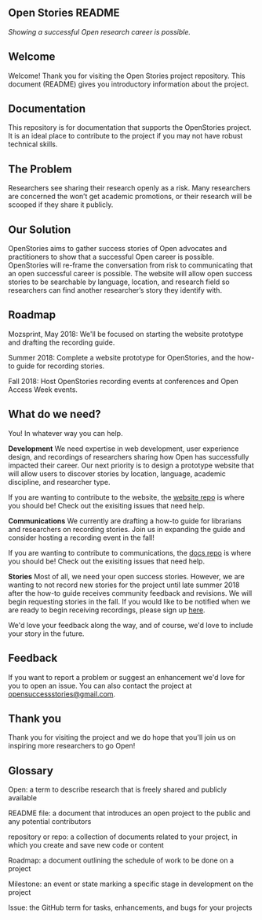 Open Stories README
----
_Showing a successful Open research career is possible._

Welcome
---
Welcome! Thank you for visiting the Open Stories project repository. This document (README) gives you introductory information about the project. 

Documentation
---
This repository is for documentation that supports the OpenStories project. It is an ideal place to contribute to the project if you may not have robust technical skills.

The Problem
---
Researchers see sharing their research openly as a risk. Many researchers are concerned the won’t get academic promotions, or their research will be scooped if they share it publicly.

Our Solution
---
OpenStories aims to gather success stories of Open advocates and practitioners to show that a successful Open career is possible. OpenStories will re-frame the conversation from risk to communicating that an open successful career is possible. The website will allow open success stories to be searchable by language, location, and research field so researchers can find another researcher’s story they identify with.

Roadmap
---
Mozsprint, May 2018: We'll be focused on starting the website prototype and drafting the recording guide.

Summer 2018: 
Complete a website prototype for OpenStories, and the how-to guide for recording stories.

Fall 2018:
Host OpenStories recording events at conferences and Open Access Week events.

What do we need?
---
You! In whatever way you can help.

**Development**
We need expertise in web development, user experience design, and recordings of researchers sharing how Open has successfully impacted their career. Our next priority is to design a prototype website that will allow users to discover stories by location, language, academic discipline, and researcher type.

If you are wanting to contribute to the website, the [website repo](https://github.com/OpenStories/website) is where you should be! Check out the exisiting issues that need help.

**Communications**
We currently are drafting a how-to guide for librarians and researchers on recording stories. Join us in expanding the guide and consider hosting a recording event in the fall!

If you are wanting to contribute to communications, the [docs repo](https://github.com/OpenStories/docs/blob/master/README.md) is where you should be! Check out the exisiting issues that need help.

**Stories**
Most of all, we need your open success stories. However, we are wanting to not record new stories for the project until late summer 2018 after the how-to guide receives community feedback and revisions. We will begin requesting stories in the fall. If you would like to be notified when we are ready to begin receiving recordings, please sign up [here](https://docs.google.com/forms/d/e/1FAIpQLSdqcbZvrYV-uEq0fvW8eBcDwgmd8DHXoGNGA6XG5AhT_MiaYg/viewform?usp=sf_link).

We'd love your feedback along the way, and of course, we'd love to include your story in the future.

Feedback
---
If you want to report a problem or suggest an enhancement we'd love for you to open an issue. You can also contact the project at opensuccessstories@gmail.com.

Thank you
---
Thank you for visiting the project and we do hope that you'll join us on inspiring more researchers to go Open!

Glossary
---
Open: a term to describe research that is freely shared and publicly available 

README file: a document that introduces an open project to the public and any potential contributors

repository or repo: a collection of documents related to your project, in which you create and save new code or content

Roadmap: a document outlining the schedule of work to be done on a project

Milestone: an event or state marking a specific stage in development on the project

Issue: the GitHub term for tasks, enhancements, and bugs for your projects
